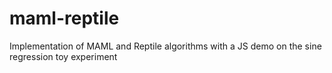 # maml-reptile
Implementation of MAML and Reptile algorithms with a JS demo on the sine regression toy experiment
